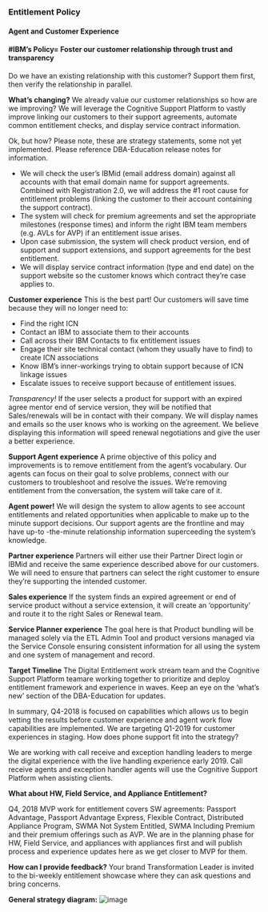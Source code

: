 ### Entitlement Policy
#### Agent and Customer Experience

#### #IBM’s Policy= Foster our customer relationship through trust and transparency
Do we have an existing relationship with this customer? Support them first, then verify the relationship in parallel.

**What’s changing?**
We already value our customer relationships so how are we improving? We will leverage the Cognitive Support Platform to vastly improve linking our customers to their support agreements, automate common entitlement checks, and display service contract information.

Ok, but how?
Please note, these are strategy statements, some not yet implemented. Please reference DBA-Education release notes for information.
*  We will check the user’s IBMid (email address domain) against all accounts with that email domain name for support agreements. Combined with Registration 2.0, we will address the #1 root cause for entitlement problems (linking the customer to their account containing the support contract).
*  The system will check for premium agreements and set the appropriate milestones (response times) and inform the right IBM team members (e.g. AVLs for AVP) if an entitlement issue arises. 
*  Upon case submission, the system will check product version, end of support and support extensions, and support agreements for the best entitlement.
*  We will display service contract information (type and end date) on the support website so the customer knows which contract they’re case applies to.

**Customer experience**
This is the best part! Our customers will save time because they will no longer need to:
*  Find the right ICN 
*  Contact an IBM to associate them to their accounts 
*  Call across their IBM Contacts to fix entitlement issues 
*  Engage their site technical contact (whom they usually have to find) to create ICN associations 
*  Know IBM’s inner-workings trying to obtain support because of ICN linkage issues 
*  Escalate issues to receive support because of entitlement issues.

*Transparency!* If the user selects a product for support with an expired agree mentor end of service version, they will
be notified that Sales/renewals will be in contact with their company. We will display names and emails
so the user knows who is working on the agreement. We believe displaying this information will speed renewal negotiations and give the user a better experience.

**Support Agent experience**
A prime objective of this policy and improvements is to remove entitlement from the agent’s vocabulary. Our agents can focus on their goal to solve problems, connect with our customers to troubleshoot and resolve the issues. We’re removing entitlement from the conversation, the system will take care of it.

**Agent power!** We will design the system to allow agents to see account entitlements and related opportunities when applicable to make up to the minute support decisions. Our support agents are the frontline and may have up-to -the-minute relationship information superceeding the system’s knowledge.

**Partner experience**
Partners will either use their Partner Direct login or IBMid and receive the same experience described above for our customers. We will need to ensure that partners can select the right customer to ensure they’re supporting the intended customer.

**Sales experience**
If the system finds an expired agreement or end of service product without a service extension, it will create an ‘opportunity’ and route it to the right Sales or Renewal team.

**Service Planner experience** 
The goal here is that Product bundling will be managed solely via the ETL Admin Tool and product versions managed via the Service Console ensuring consistent information for all using the system and one system of management and record.

**Target Timeline**
The Digital Entitlement work stream team and the Cognitive Support Platform teamare working together to prioritize and deploy entitlement framework and experience in waves. Keep an eye on the ‘what’s new’ section of the DBA-Education for updates.

In summary, Q4-2018 is focused on capabilities which allows us to begin vetting the results before customer experience and agent work flow capabilities are implemented. We are targeting Q1-2019 for customer experiences in staging. How does phone support fit into the strategy?

We are working with call receive and exception handling leaders to merge the digital experience with the live handling experience early 2019. Call receive agents and exception handler agents will use the Cognitive Support Platform when assisting clients.

**What about HW, Field Service, and Appliance Entitlement?**

Q4, 2018 MVP work for entitlement covers SW agreements: 
Passport Advantage, Passport Advantage Express, Flexible Contract, Distributed Appliance Program, SWMA Not System Entitled, SWMA Including Premium and their premium offerings such as AVP. We are in the planning phase for HW, Field Service, and appliances with appliances first and will publish process and experience updates here as we get closer to MVP for them.

**How can I provide feedback?**
Your brand Transformation Leader is invited to the bi-weekly entitlement showcase where they can ask 
questions and bring concerns. 

**General strategy diagram:**
![image](https://media.github.ibm.com/user/146797/files/80c9add0-e756-11e8-90f6-953ed8b83a6b)



